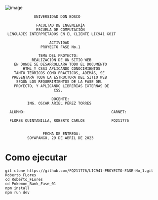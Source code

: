 ![image](https://user-images.githubusercontent.com/88606122/134459925-52dc07d3-6ec7-4cf0-bf6d-a2caf2aa4e12.png)

                 UNIVERSIDAD DON BOSCO

                  FACULTAD DE INGENIERÍA
                  ESCUELA DE COMPUTACIÓN
     LENGUAJES INTERPRETADOS EN EL CLIENTE LIC941 G01T

                        ACTIVIDAD
                    PROYECTO FASE No.1

                   TEMA DEL PROYECTO:
                REALIZACIÓN DE UN SITIO WEB
        EN DONDE SE DESARROLLARÁ TODO EL DOCUMENTO
            HTML Y CSS3 APLICANDO CONOCIMIENTOS
        TANTO TEÓRICOS COMO PRÁCTICOS, ADEMÁS, SE
       PRESENTARÁ TODA LA ESTRUCTURA DEL SITIO WEB
         SEGÚN LOS REQUERIMIENTOS DE LA FASE DEL
        PROYECTO, Y APLICANDO LIBRERÍAS EXTERNAS DE
                          CSS.

                         DOCENTE:
              ING. OSCAR ARIEL PÉREZ TORRES

      ALUMNO:                                       CARNET:

      FLORES QUINTANILLA, ROBERTO CARLOS            FQ211776


                     FECHA DE ENTREGA:
              SOYAPANGO, 29 DE ABRIL DE 2023

# Como ejecutar
```
git clone https://github.com/FQ211776/LIC941-PROYECTO-FASE-No_1.git Roberto_FLores
cd Roberto_FLores
cd Pokemon_Bank_Fase_01
npm install
npm run dev
```

